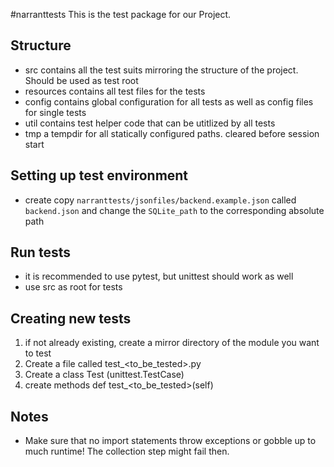#narranttests
This is the test package for our Project.

## Structure

- src contains all the test suits mirroring the structure of the project. Should be used as test root
- resources contains all test files for the tests
- config contains global configuration for all tests as well as config files for single tests
- util contains test helper code that can be utitlized by all tests
- tmp a tempdir for all statically configured paths. cleared before session start


## Setting up test environment
- create copy `narranttests/jsonfiles/backend.example.json` called `backend.json` and change the `SQLite_path` to the corresponding absolute path

## Run tests
- it is recommended to use pytest, but unittest should work as well
- use src as root for tests


## Creating new tests

1. if not already existing, create a mirror directory of the module you want to test
2. Create a file called test_<to_be_tested>.py
3. Create a class Test<ToBeTested> (unittest.TestCase)
4. create methods def test_<to_be_tested>(self)

## Notes

- Make sure that no import statements throw exceptions or gobble up to much runtime! The collection step might fail
  then.
